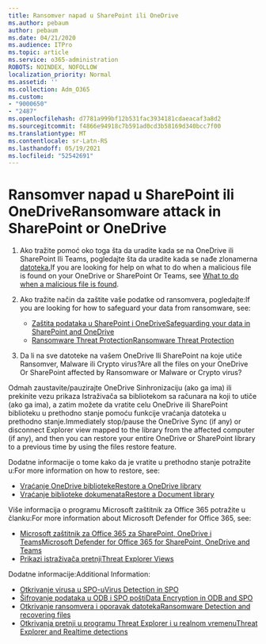 ```yaml
---
title: Ransomver napad u SharePoint ili OneDrive
ms.author: pebaum
author: pebaum
ms.date: 04/21/2020
ms.audience: ITPro
ms.topic: article
ms.service: o365-administration
ROBOTS: NOINDEX, NOFOLLOW
localization_priority: Normal
ms.assetid: ''
ms.collection: Adm_O365
ms.custom:
- "9000650"
- "2487"
ms.openlocfilehash: d7781a999bf12b531fac3934181cdaeacaf3a8d2
ms.sourcegitcommit: f4866e94918c7b591ad0cd3b58169d340bcc7f00
ms.translationtype: MT
ms.contentlocale: sr-Latn-RS
ms.lasthandoff: 05/19/2021
ms.locfileid: "52542691"
---
```

# <a name="ransomware-attack-in-sharepoint-or-onedrive"></a><span data-ttu-id="7fe1f-102">Ransomver napad u SharePoint ili OneDrive</span><span class="sxs-lookup"><span data-stu-id="7fe1f-102">Ransomware attack in SharePoint or OneDrive</span></span>

1.  <span data-ttu-id="7fe1f-103">Ako tražite pomoć oko toga šta da uradite kada se na OneDrive ili SharePoint Ili Teams, pogledajte šta da uradite kada se nađe zlonamerna [datoteka.](https://support.office.com/en-ie/article/what-to-do-when-a-malicious-file-is-found-in-sharepoint-online-onedrive-or-microsoft-teams-01e902ad-a903-4e0f-b093-1e1ac0c37ad2)</span><span class="sxs-lookup"><span data-stu-id="7fe1f-103">If you are looking for help on what to do when a malicious file is found on your OneDrive or SharePoint Or Teams, see [What to do when a malicious file is found](https://support.office.com/en-ie/article/what-to-do-when-a-malicious-file-is-found-in-sharepoint-online-onedrive-or-microsoft-teams-01e902ad-a903-4e0f-b093-1e1ac0c37ad2).</span></span>
2. <span data-ttu-id="7fe1f-104">Ako tražite način da zaštite vaše podatke od ransomvera, pogledajte:</span><span class="sxs-lookup"><span data-stu-id="7fe1f-104">If you are looking for how to safeguard your data from ransomware, see:</span></span>
    - [<span data-ttu-id="7fe1f-105">Zaštita podataka u SharePoint i OneDrive</span><span class="sxs-lookup"><span data-stu-id="7fe1f-105">Safeguarding your data in SharePoint and OneDrive</span></span>](/sharepoint/safeguarding-your-data) 
    - [<span data-ttu-id="7fe1f-106">Ransomware Threat Protection</span><span class="sxs-lookup"><span data-stu-id="7fe1f-106">Ransomware Threat Protection</span></span>](/windows/security/threat-protection/intelligence/ransomware-malware)    

3.  <span data-ttu-id="7fe1f-107">Da li na sve datoteke na vašem OneDrive Ili SharePoint na koje utiče Ransomver, Malware ili Crypto virus?</span><span class="sxs-lookup"><span data-stu-id="7fe1f-107">Are all the files on your OneDrive Or SharePoint affected by Ransomware or Malware or Crypto virus?</span></span> 

<span data-ttu-id="7fe1f-108">Odmah zaustavite/pauzirajte OneDrive Sinhronizaciju (ako ga ima) ili prekinite vezu prikaza Istraživača sa bibliotekom sa računara na koji to utiče (ako ga ima), a zatim možete da vratite celu OneDrive ili SharePoint biblioteku u prethodno stanje pomoću funkcije vraćanja datoteka u prethodno stanje.</span><span class="sxs-lookup"><span data-stu-id="7fe1f-108">Immediately stop/pause the OneDrive Sync (if any) or disconnect Explorer view mapped to the library from the affected computer (if any), and then you can restore your entire OneDrive or SharePoint library to a previous time by using the files restore feature.</span></span> 

<span data-ttu-id="7fe1f-109">Dodatne informacije o tome kako da je vratite u prethodno stanje potražite u:</span><span class="sxs-lookup"><span data-stu-id="7fe1f-109">For more information on how to restore, see:</span></span>

- [<span data-ttu-id="7fe1f-110">Vraćanje OneDrive biblioteke</span><span class="sxs-lookup"><span data-stu-id="7fe1f-110">Restore a OneDrive library</span></span>](https://support.office.com/article/restore-your-onedrive-fa231298-759d-41cf-bcd0-25ac53eb8a150)
- [<span data-ttu-id="7fe1f-111">Vraćanje biblioteke dokumenata</span><span class="sxs-lookup"><span data-stu-id="7fe1f-111">Restore a Document library</span></span>](https://support.office.com/article/restore-a-document-library-317791c3-8bd0-4dfd-8254-3ca90883d39a)

<span data-ttu-id="7fe1f-112">Više informacija o programu Microsoft zaštitnik za Office 365 potražite u članku:</span><span class="sxs-lookup"><span data-stu-id="7fe1f-112">For more information about Microsoft Defender for Office 365, see:</span></span>
- [<span data-ttu-id="7fe1f-113">Microsoft zaštitnik za Office 365 za SharePoint, OneDrive i Teams</span><span class="sxs-lookup"><span data-stu-id="7fe1f-113">Microsoft Defender for Office 365 for SharePoint, OneDrive and Teams</span></span>](/microsoft-365/security/office-365-security/atp-for-spo-odb-and-teams)
- [<span data-ttu-id="7fe1f-114">Prikazi istraživača pretnji</span><span class="sxs-lookup"><span data-stu-id="7fe1f-114">Threat Explorer Views</span></span>](/microsoft-365/security/office-365-security/threat-explorer-views)

<span data-ttu-id="7fe1f-115">Dodatne informacije:</span><span class="sxs-lookup"><span data-stu-id="7fe1f-115">Additional Information:</span></span>

- [<span data-ttu-id="7fe1f-116">Otkrivanje virusa u SPO-u</span><span class="sxs-lookup"><span data-stu-id="7fe1f-116">Virus Detection in SPO</span></span>](/microsoft-365/security/office-365-security/virus-detection-in-spo)</br>
- [<span data-ttu-id="7fe1f-117">Šifrovanje podataka u ODB i SPO pošti</span><span class="sxs-lookup"><span data-stu-id="7fe1f-117">Data Encryption in ODB and SPO</span></span>](/microsoft-365/compliance/data-encryption-in-odb-and-spo)</br>
- [<span data-ttu-id="7fe1f-118">Otkrivanje ransomvera i oporavak datoteka</span><span class="sxs-lookup"><span data-stu-id="7fe1f-118">Ransomware Detection and recovering files</span></span>](https://support.office.com/article/Ransomware-detection-and-recovering-your-files-0d90ec50-6bfd-40f4-acc7-b8c12c73637f)</br>
- [<span data-ttu-id="7fe1f-119">Otkrivanja pretnji u programu Threat Explorer i u realnom vremenu</span><span class="sxs-lookup"><span data-stu-id="7fe1f-119">Threat Explorer and Realtime detections</span></span>](/microsoft-365/security/office-365-security/threat-explorer-views)